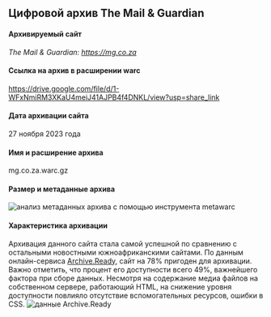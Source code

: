## Цифровой архив The Mail & Guardian

#### Архивируемый сайт
_The Mail & Guardian: https://mg.co.za_

#### Ссылка на архив в расширении warc
https://drive.google.com/file/d/1-WFxNmiRM3XKaU4meiJ41AJPB4f4DNKL/view?usp=share_link

#### Дата архивации сайта
27 ноября 2023 года

#### Имя и расширение архива
mg.co.za.warc.gz

#### Размер и метаданные архива
![анализ метаданных архива с помощью инструмента metawarc](https://github.com/4Vlada/SA-websites-archive/assets/152094858/186c454b-6eeb-4108-ac3a-4d380ed74c0c)


#### Характеристика архивации
Архивация данного сайта стала самой успешной по сравнению с остальными новостными южноафриканскими сайтами. По данным онлайн-сервиса [Archive.Ready](https://archiveready.com), сайт на 78% пригоден для архивации. Важно отметить, что процент его доступности всего 49%, важнейшего фактора при сборе данных. Несмотря на содержание медиа файлов на собственном сервере, работающий HTML, на снижение уровня доступности повлияло отсутствие вспомогательных ресурсов, ошибки в CSS.
![данные Archive.Ready](https://github.com/4Vlada/SA-websites-archive/assets/152094858/71d6f591-498e-4487-9bed-6f2e30609775)

